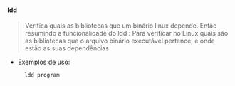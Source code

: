 #### ldd


>Verifica quais as bibliotecas que um binário linux depende. Então resumindo a funcionalidade do ldd : Para verificar no Linux quais são as bibliotecas que o arquivo binário executável pertence, e onde estão  as suas dependências

- Exemplos de uso:
	
		ldd program